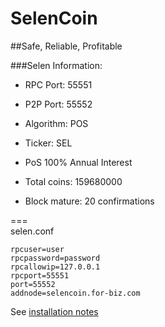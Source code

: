 # SelenCoin

##Safe, Reliable, Profitable

###Selen Information:

- RPC Port: 55551
- P2P Port: 55552

- Algorithm: POS<br>
- Ticker: SEL<br>
- PoS 100% Annual Interest<br>
- Total coins: 159680000<br>
- Block mature: 20 confirmations<br>

===<br>
selen.conf
```
rpcuser=user
rpcpassword=password
rpcallowip=127.0.0.1
rpcport=55551
port=55552
addnode=selencoin.for-biz.com
```

See <a href="/doc">installation notes</a>
